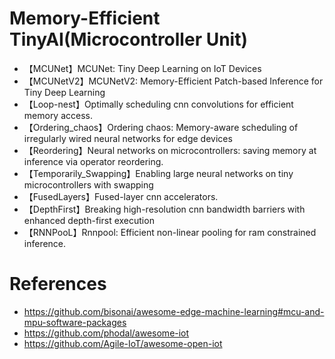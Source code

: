 


# Memory-Efficient TinyAI(Microcontroller Unit)
- 【MCUNet】MCUNet: Tiny Deep Learning on IoT Devices
- 【MCUNetV2】MCUNetV2: Memory-Efficient Patch-based Inference for Tiny Deep Learning
- 【Loop-nest】Optimally scheduling cnn convolutions for efficient memory access.
- 【Ordering_chaos】Ordering chaos: Memory-aware scheduling of irregularly wired neural networks for edge devices
- 【Reordering】Neural networks on microcontrollers: saving memory at inference via operator reordering.
- 【Temporarily_Swapping】Enabling large neural networks on tiny microcontrollers with swapping
- 【FusedLayers】Fused-layer cnn accelerators.
- 【DepthFirst】Breaking high-resolution cnn bandwidth barriers with enhanced depth-first execution
- 【RNNPooL】Rnnpool: Efficient non-linear pooling for ram constrained inference.


# References
- https://github.com/bisonai/awesome-edge-machine-learning#mcu-and-mpu-software-packages
- https://github.com/phodal/awesome-iot
- https://github.com/Agile-IoT/awesome-open-iot
